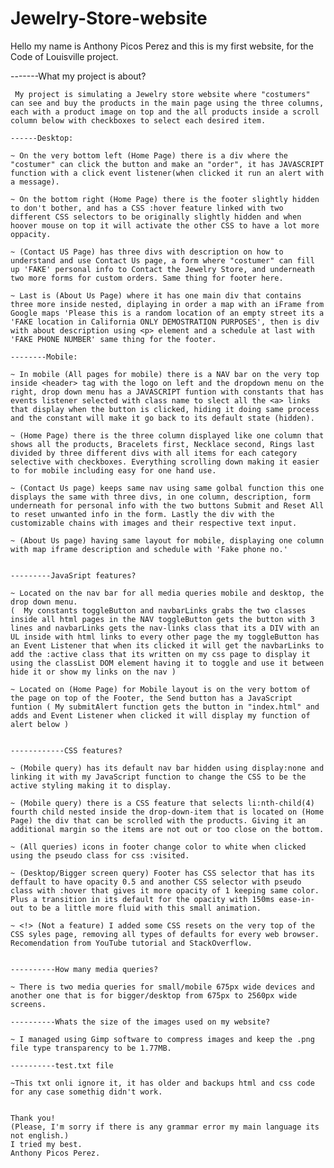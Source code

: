 # Jewelry-Store-website
Hello my name is Anthony Picos Perez and this is my first website, for the Code of Louisville project.

-------What my project is about?
    
    

     My project is simulating a Jewelry store website where "costumers" can see and buy the products in the main page using the three columns, each with a product image on top and the all products inside a scroll column below with checkboxes to select each desired item. 
    
    ------Desktop:

    ~ On the very bottom left (Home Page) there is a div where the "costumer" can click the button and make an "order", it has JAVASCRIPT function with a click event listener(when clicked it run an alert with a message).

    ~ On the bottom right (Home Page) there is the footer slightly hidden to don't bother, and has a CSS :hover feature linked with two different CSS selectors to be originally slightly hidden and when hoover mouse on top it will activate the other CSS to have a lot more oppacity.

    ~ (Contact US Page) has three divs with description on how to understand and use Contact Us page, a form where "costumer" can fill up 'FAKE' personal info to Contact the Jewelry Store, and underneath two more forms for custom orders. Same thing for footer here.

    ~ Last is (About Us Page) where it has one main div that contains three more inside nested, diplaying in order a map with an iFrame from Google maps 'Please this is a random location of an empty street its a 'FAKE location in California ONLY DEMOSTRATION PURPOSES', then is div with about description using <p> element and a schedule at last with 'FAKE PHONE NUMBER' same thing for the footer.

    --------Mobile:
    
    ~ In mobile (All pages for mobile) there is a NAV bar on the very top inside <header> tag with the logo on left and the dropdown menu on the right, drop down menu has a JAVASCRIPT funtion with constants that has events listener selected with class name to slect all the <a> links that display when the button is clicked, hiding it doing same process and the constant will make it go back to its default state (hidden).
    
    ~ (Home Page) there is the three column displayed like one column that shows all the products, Bracelets first, Necklace second, Rings last divided by three different divs with all items for each category selective with checkboxes. Everything scrolling down making it easier to for mobile including easy for one hand use.

    ~ (Contact Us page) keeps same nav using same golbal function this one displays the same with three divs, in one column, description, form underneath for personal info with the two buttons Submit and Reset All to reset unwanted info in the form. Lastly the div with the customizable chains with images and their respective text input.

    ~ (About Us page) having same layout for mobile, displaying one column with map iframe description and schedule with 'Fake phone no.'


    ---------JavaSript features?

    ~ Located on the nav bar for all media queries mobile and desktop, the drop down menu. 
    (  My constants toggleButton and navbarLinks grabs the two classes inside all html pages in the NAV toggleButton gets the button with 3 lines and navbarLinks gets the nav-links class that its a DIV with an UL inside with html links to every other page the my toggleButton has an Event Listener that when its clicked it will get the navbarLinks to add the :active class that its written on my css page to display it using the classList DOM element having it to toggle and use it between hide it or show my links on the nav )

    ~ Located on (Home Page) for Mobile layout is on the very bottom of the page on top of the Footer, the Send button has a JavaScript funtion ( My submitAlert function gets the button in "index.html" and adds and Event Listener when clicked it will display my function of alert below )


    ------------CSS features?

    ~ (Mobile query) has its default nav bar hidden using display:none and linking it with my JavaScript function to change the CSS to be the active styling making it to display.

    ~ (Mobile query) there is a CSS feature that selects li:nth-child(4) fourth child nested inside the drop-down-item that is located on (Home Page) the div that can be scrolled with the products. Giving it an additional margin so the items are not out or too close on the bottom.
    
    ~ (All queries) icons in footer change color to white when clicked using the pseudo class for css :visited.

    ~ (Desktop/Bigger screen query) Footer has CSS selector that has its deffault to have opacity 0.5 and another CSS selector with pseudo class with :hover that gives it more opacity of 1 keeping same color. Plus a transition in its default for the opacity with 150ms ease-in-out to be a little more fluid with this small animation.

    ~ <!> (Not a feature) I added some CSS resets on the very top of the CSS syles page, removing all types of defaults for every web browser. Recomendation from YouTube tutorial and StackOverflow.


    ----------How many media queries?

    ~ There is two media queries for small/mobile 675px wide devices and another one that is for bigger/desktop from 675px to 2560px wide screens.

    ----------Whats the size of the images used on my website?

    ~ I managed using Gimp software to compress images and keep the .png file type transparency to be 1.77MB.

    ----------test.txt file

    ~This txt onli ignore it, it has older and backups html and css code for any case somethig didn't work.


    Thank you!
    (Please, I'm sorry if there is any grammar error my main language its not english.)
    I tried my best.
    Anthony Picos Perez.




    

 